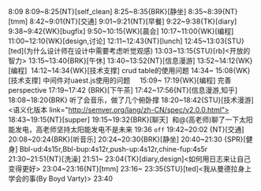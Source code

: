 
8:09
8:09~8:25{NT}[self_clean]
8:25~8:35{BRK}[静坐]
8:35~8:39{NT}[tmm]
8:42~9:01{NT}[交通]
9:01~9:21{NT}[早餐]
9:22~9:38{TK}[diary]
9:38~9:42{WK}[bugfix]<WA>
9:50~10:15{WK}[晨会]<WA>
10:17~11:00{WK}[编程]<WA>
11:00~12:10{WK}[design,讨论]<WA>
12:11~12:43{NT}[lunch]
12:45~13:03{STU}[ted]<OTD>(为什么设计师在设计中需要考虑听觉观感)
13:03~13:15{STU}[rb]<开放的智力>
13:15~13:40{BRK}[午休]
13:40~13:52{NT}[信息漫游]<mtime>
13:52~14:12{WK}[编程]<WA> 
14:12~14:34{WK}[技术支撑]<WA> crud table的使用问题
14:34~ 15:08{WK}[技术支撑]<WA> 中间件对uaest.js使用的问题    
15:09~ 17:19{WK}[编程]<life-time-tracker> 完善perspective
17:19~17:42 {BRK}[下午茶]
17:42~17:56{NT}[信息漫游,知乎]
18:08~18:20{BRK} 听了会音乐，做了几个俯卧撑
18:20~18:42{STU}[技术漫游]<语义化版本 link="http://semver.org/lang/zh-CN/spec/v2.0.0.html”>
18:43~19:15{NT}[supper]
19:15~19:32{BRK}[聊天]  和@(高老师)聊了一下太阳能发电，高老师坚持太阳能发电不是未来
19:36 `off`
19:42~20:02 {NT}[交通]
20:08~20:24{BRK}[听音乐]
20:24~20:30{BRK}[静坐]
20:40~21:30 {SPR}[健身] Bbl-ud:4s15r,Bbl-bup:4s12r,push-up:4s12r,chine-fup:4s5r
21:30~21:51{NT}[洗澡]
21:51~ 23:04{TK}[diary,design]<如何用日志来让自己变得更好>
23:04~23:16{NT}[tmm]
23:16~ 23:35{STU}[ted]<我从曼德拉身上学会的事(By Boyd Varty)>
23:40

